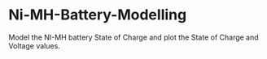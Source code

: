# Ni-MH-Battery-Modelling
Model the NI-MH battery State of Charge and plot the State of Charge and Voltage values.
